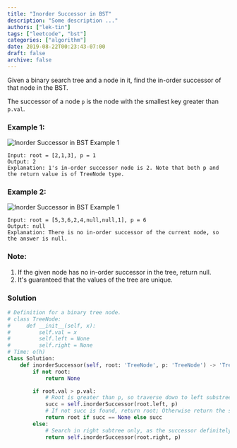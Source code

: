 ```yaml
---
title: "Inorder Successor in BST"
description: "Some description ..."
authors: ["lek-tin"]
tags: ["leetcode", "bst"]
categories: ["algorithm"]
date: 2019-08-22T00:23:43-07:00
draft: false
archive: false
---
```

Given a binary search tree and a node in it, find the in-order successor of that node in the BST.

The successor of a node `p` is the node with the smallest key greater than `p.val`.

### Example 1:
![Inorder Successor in BST Example 1](https://assets.leetcode.com/uploads/2019/01/23/285_example_1.PNG)
```
Input: root = [2,1,3], p = 1
Output: 2
Explanation: 1's in-order successor node is 2. Note that both p and the return value is of TreeNode type.
```
### Example 2:
![Inorder Successor in BST Example 1](https://assets.leetcode.com/uploads/2019/01/23/285_example_2.PNG)
```
Input: root = [5,3,6,2,4,null,null,1], p = 6
Output: null
Explanation: There is no in-order successor of the current node, so the answer is null.
```
### Note:
1. If the given node has no in-order successor in the tree, return null.
2. It's guaranteed that the values of the tree are unique.

### Solution
```python
# Definition for a binary tree node.
# class TreeNode:
#     def __init__(self, x):
#         self.val = x
#         self.left = None
#         self.right = None
# Time: o(h)
class Solution:
    def inorderSuccessor(self, root: 'TreeNode', p: 'TreeNode') -> 'TreeNode':
        if not root:
            return None

        if root.val > p.val:
            # Root is greater than p, so traverse down to left substree
            succ = self.inorderSuccessor(root.left, p)
            # If not succ is found, return root; Otherwise return the smaller succ
            return root if succ == None else succ
        else:
            # Search in right subtree only, as the successor definitely doesn't exist in the left subtree
            return self.inorderSuccessor(root.right, p)
```
